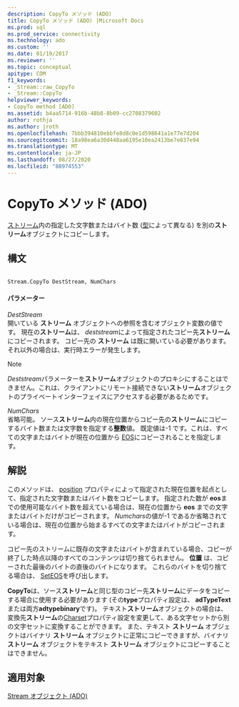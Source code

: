 ```yaml
---
description: CopyTo メソッド (ADO)
title: CopyTo メソッド (ADO) |Microsoft Docs
ms.prod: sql
ms.prod_service: connectivity
ms.technology: ado
ms.custom: ''
ms.date: 01/19/2017
ms.reviewer: ''
ms.topic: conceptual
apitype: COM
f1_keywords:
- _Stream::raw_CopyTo
- _Stream::CopyTo
helpviewer_keywords:
- CopyTo method [ADO]
ms.assetid: b4aa5714-916b-48b8-8b09-cc2708379602
author: rothja
ms.author: jroth
ms.openlocfilehash: 7bbb394810ebbfe8d8c0e1d598641a1e77e7d204
ms.sourcegitcommit: 18a98ea6a30d448aa6195e10ea2413be7e837e94
ms.translationtype: MT
ms.contentlocale: ja-JP
ms.lasthandoff: 08/27/2020
ms.locfileid: "88974553"
---
```

# <a name="copyto-method-ado"></a>CopyTo メソッド (ADO)
[ストリーム](./stream-object-ado.md)内の指定した文字数またはバイト数 ([型](./type-property-ado-stream.md)によって異なる) を別の**ストリーム**オブジェクトにコピーします。  
  
## <a name="syntax"></a>構文  
  
```  
  
Stream.CopyTo DestStream, NumChars  
```  
  
#### <a name="parameters"></a>パラメーター  
 *DestStream*  
 開いている **ストリーム** オブジェクトへの参照を含むオブジェクト変数の値です。 現在の**ストリーム**は、 *deststream*によって指定されたコピー先**ストリーム**にコピーされます。 コピー先の **ストリーム** は既に開いている必要があります。 それ以外の場合は、実行時エラーが発生します。  
  
> [!NOTE]
>  *Deststream*パラメーターを**ストリーム**オブジェクトのプロキシにすることはできません。これは、クライアントにリモート接続できない**ストリーム**オブジェクトのプライベートインターフェイスにアクセスする必要があるためです。  
  
 *NumChars*  
 省略可能。 ソース**ストリーム**内の現在位置からコピー先の**ストリーム**にコピーするバイト数または文字数を指定する**整数**値。 既定値は-1 です。これは、すべての文字またはバイトが現在の位置から [EOS](./eos-property.md)にコピーされることを指定します。  
  
## <a name="remarks"></a>解説  
 このメソッドは、 [position](./position-property-ado.md) プロパティによって指定された現在位置を起点として、指定された文字数またはバイト数をコピーします。 指定された数が **eos**までの使用可能なバイト数を超えている場合は、現在の位置から **eos** までの文字またはバイトだけがコピーされます。 *Numchars*の値が-1 であるか省略されている場合は、現在の位置から始まるすべての文字またはバイトがコピーされます。  
  
 コピー先のストリームに既存の文字またはバイトが含まれている場合、コピーが終了した時点以降のすべてのコンテンツは切り捨てられません。 **位置** は、コピーされた最後のバイトの直後のバイトになります。 これらのバイトを切り捨てる場合は、 [SetEOS](./seteos-method.md)を呼び出します。  
  
 **CopyTo**は、ソース**ストリーム**と同じ型のコピー先**ストリーム**にデータをコピーする場合に使用する必要があります (その**type**プロパティ設定は、 **adTypeText**または両方**adtypebinary**です)。 テキスト**ストリーム**オブジェクトの場合は、変換先**ストリーム**の[Charset](./charset-property-ado.md)プロパティ設定を変更して、ある文字セットから別の文字セットに変換することができます。 また、テキスト **ストリーム** オブジェクトはバイナリ **ストリーム** オブジェクトに正常にコピーできますが、バイナリ **ストリーム** オブジェクトをテキスト **ストリーム** オブジェクトにコピーすることはできません。  
  
## <a name="applies-to"></a>適用対象  
 [Stream オブジェクト (ADO)](./stream-object-ado.md)